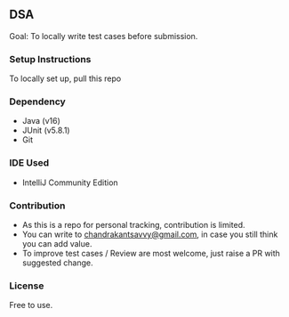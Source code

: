 ## DSA 

Goal: To locally write test cases before submission.

### Setup Instructions

To locally set up, pull this repo

### Dependency
- Java (v16)
- JUnit (v5.8.1)
- Git

### IDE Used
- IntelliJ Community Edition

### Contribution
- As this is a repo for personal tracking, contribution is limited.
- You can write to chandrakantsavvy@gmail.com, in case you still think you can add value.
- To improve test cases / Review are most welcome, just raise a PR with suggested change.

### License
Free to use.